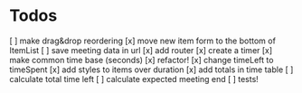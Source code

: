 # Todos

[ ] make drag&drop reordering
[x] move new item form to the bottom of ItemList
[ ] save meeting data in url
[x] add router
[x] create a timer
[x] make common time base (seconds)
[x] refactor!
[x] change timeLeft to timeSpent
[x] add styles to items over duration
[x] add totals in time table
[ ] calculate total time left
[ ] calculate expected meeting end
[ ] tests!